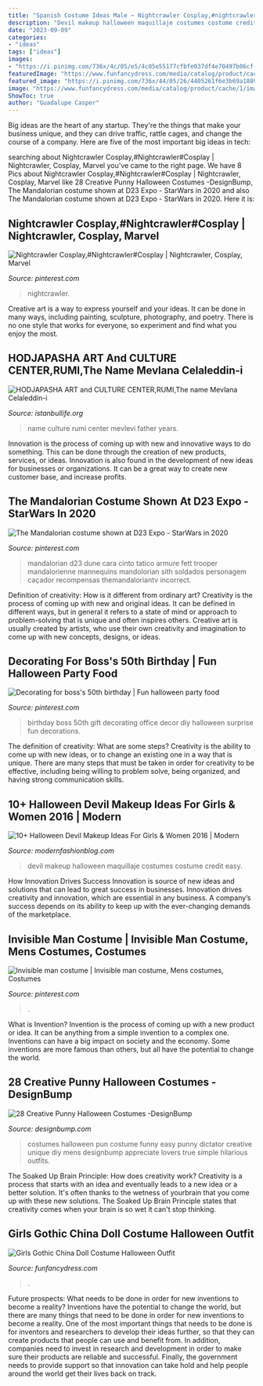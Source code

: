 ```yaml
---
title: "Spanish Costume Ideas Male ~ Nightcrawler Cosplay,#nightcrawler#cosplay"
description: "Devil makeup halloween maquillaje costumes costume credit easy"
date: "2023-09-09"
categories:
- "ideas"
tags: ["ideas"]
images:
- "https://i.pinimg.com/736x/4c/05/e5/4c05e55177cfbfe037df4e70497b06cf--surprise-surprise-dessert-ideas.jpg"
featuredImage: "https://www.funfancydress.com/media/catalog/product/cache/1/image/1200x/040ec09b1e35df139433887a97daa66f/s/m/smf29638_b.jpg"
featured_image: "https://i.pinimg.com/736x/44/05/26/4405261f6e3b69a1889a8484db014fe5.jpg"
image: "https://www.funfancydress.com/media/catalog/product/cache/1/image/1200x/040ec09b1e35df139433887a97daa66f/s/m/smf29638_b.jpg"
ShowToc: true
author: "Guadalupe Casper"
---
```



Big ideas are the heart of any startup. They're the things that make your business unique, and they can drive traffic, rattle cages, and change the course of a company. Here are five of the most important big ideas in tech: 

	

		
searching about Nightcrawler Cosplay,#Nightcrawler#Cosplay | Nightcrawler, Cosplay, Marvel you've came to the right page. We have 8 Pics about Nightcrawler Cosplay,#Nightcrawler#Cosplay | Nightcrawler, Cosplay, Marvel like 28 Creative Punny Halloween Costumes -DesignBump, The Mandalorian costume shown at D23 Expo - StarWars in 2020 and also The Mandalorian costume shown at D23 Expo - StarWars in 2020. Here it is:
		
    
## Nightcrawler Cosplay,#Nightcrawler#Cosplay | Nightcrawler, Cosplay, Marvel

<img loading=lazy src="https://i.pinimg.com/736x/33/61/d4/3361d4d005c92631af53bcc9d858a06d.jpg" onerror="this.onerror=null;this.src='https://tse1.mm.bing.net/th?id=OIP.Z5PTSHVWxVxYKehEyWWFbAHaLH&amp;pid=15.1';" alt="Nightcrawler Cosplay,#Nightcrawler#Cosplay | Nightcrawler, Cosplay, Marvel">

_Source: pinterest.com_

>nightcrawler. 

	

Creative art is a way to express yourself and your ideas. It can be done in many ways, including painting, sculpture, photography, and poetry. There is no one style that works for everyone, so experiment and find what you enjoy the most.

    
## HODJAPASHA ART And CULTURE CENTER,RUMI,The Name Mevlana Celaleddin-i

<img loading=lazy src="http://www.istanbullife.org/hodjapasha-culture-center/hodjapasha-dervish-show5-small.jpg" onerror="this.onerror=null;this.src='https://tse1.mm.bing.net/th?id=OIP.cCmWC8-Sw_OqaBG1V3oXNwAAAA&amp;pid=15.1';" alt="HODJAPASHA ART and CULTURE CENTER,RUMI,The name Mevlana Celaleddin-i">

_Source: istanbullife.org_

>name culture rumi center mevlevi father years. 

	

Innovation is the process of coming up with new and innovative ways to do something. This can be done through the creation of new products, services, or ideas. Innovation is also found in the development of new ideas for businesses or organizations. It can be a great way to create new customer base, and increase profits.

    
## The Mandalorian Costume Shown At D23 Expo - StarWars In 2020

<img loading=lazy src="https://i.pinimg.com/736x/f2/0a/ee/f20aee42fc4ac1aeedc215c9f4d83f81.jpg" onerror="this.onerror=null;this.src='https://tse2.mm.bing.net/th?id=OIP.tffIcm1DRk9oAf0dTzhsygHaOf&amp;pid=15.1';" alt="The Mandalorian costume shown at D23 Expo - StarWars in 2020">

_Source: pinterest.com_

>mandalorian d23 dune cara cinto tatico armure fett trooper mandalorienne mannequins mandolorian sith soldados personagem caçador recompensas themandaloriantv incorrect. 

	

Definition of creativity: How is it different from ordinary art?
Creativity is the process of coming up with new and original ideas. It can be defined in different ways, but in general it refers to a state of mind or approach to problem-solving that is unique and often inspires others. Creative art is usually created by artists, who use their own creativity and imagination to come up with new concepts, designs, or ideas.

    
## Decorating For Boss&#039;s 50th Birthday | Fun Halloween Party Food

<img loading=lazy src="https://i.pinimg.com/736x/4c/05/e5/4c05e55177cfbfe037df4e70497b06cf--surprise-surprise-dessert-ideas.jpg" onerror="this.onerror=null;this.src='https://tse2.mm.bing.net/th?id=OIP.tezGApVlsAx2G1dCycjBzAHaJ6&amp;pid=15.1';" alt="Decorating for boss&#039;s 50th birthday | Fun halloween party food">

_Source: pinterest.com_

>birthday boss 50th gift decorating office decor diy halloween surprise fun decorations. 

	

The definition of creativity: What are some steps?
Creativity is the ability to come up with new ideas, or to change an existing one in a way that is unique. There are many steps that must be taken in order for creativity to be effective, including being willing to problem solve, being organized, and having strong communication skills.

    
## 10+ Halloween Devil Makeup Ideas For Girls &amp; Women 2016 | Modern

<img loading=lazy src="http://modernfashionblog.com/wp-content/uploads/2016/09/10-Halloween-Devil-Makeup-Ideas-For-Girls-Women-2016-3.jpg" onerror="this.onerror=null;this.src='https://tse1.mm.bing.net/th?id=OIP.r_URp-2l2DncyQpqDyX6aQAAAA&amp;pid=15.1';" alt="10+ Halloween Devil Makeup Ideas For Girls &amp; Women 2016 | Modern">

_Source: modernfashionblog.com_

>devil makeup halloween maquillaje costumes costume credit easy. 

	

How Innovation Drives Success
Innovation is source of new ideas and solutions that can lead to great success in businesses. Innovation drives creativity and innovation, which are essential in any business. A company’s success depends on its ability to keep up with the ever-changing demands of the marketplace.

    
## Invisible Man Costume | Invisible Man Costume, Mens Costumes, Costumes

<img loading=lazy src="https://i.pinimg.com/736x/44/05/26/4405261f6e3b69a1889a8484db014fe5.jpg" onerror="this.onerror=null;this.src='https://tse4.mm.bing.net/th?id=OIP.H0kt_CKdsQHlQ6PbWyx1NwHaJ3&amp;pid=15.1';" alt="Invisible man costume | Invisible man costume, Mens costumes, Costumes">

_Source: pinterest.com_

>. 

	

What is Invention?
Invention is the process of coming up with a new product or idea. It can be anything from a simple invention to a complex one. Inventions can have a big impact on society and the economy. Some inventions are more famous than others, but all have the potential to change the world.

    
## 28 Creative Punny Halloween Costumes -DesignBump

<img loading=lazy src="https://cdn.designbump.com/wp-content/uploads/2015/09/enhanced-buzz-391-1441982255-5.jpg" onerror="this.onerror=null;this.src='https://tse1.mm.bing.net/th?id=OIP._kJmgTFSIPw4u_eDPRdO8AHaLJ&amp;pid=15.1';" alt="28 Creative Punny Halloween Costumes -DesignBump">

_Source: designbump.com_

>costumes halloween pun costume funny easy punny dictator creative unique diy mens designbump appreciate lovers true simple hilarious outfits. 

	

The Soaked Up Brain Principle: How does creativity work?
Creativity is a process that starts with an idea and eventually leads to a new idea or a better solution. It's often thanks to the wetness of yourbrain that you come up with these new solutions. The Soaked Up Brain Principle states that creativity comes when your brain is so wet it can't stop thinking.

    
## Girls Gothic China Doll Costume Halloween Outfit

<img loading=lazy src="https://www.funfancydress.com/media/catalog/product/cache/1/image/1200x/040ec09b1e35df139433887a97daa66f/s/m/smf29638_b.jpg" onerror="this.onerror=null;this.src='https://tse2.mm.bing.net/th?id=OIP.J5gcMRzHfScgevVINecmZgAAAA&amp;pid=15.1';" alt="Girls Gothic China Doll Costume Halloween Outfit">

_Source: funfancydress.com_

>. 

	

Future prospects: What needs to be done in order for new inventions to become a reality?
Inventions have the potential to change the world, but there are many things that need to be done in order for new inventions to become a reality. One of the most important things that needs to be done is for inventors and researchers to develop their ideas further, so that they can create products that people can use and benefit from. In addition, companies need to invest in research and development in order to make sure their products are reliable and successful. Finally, the government needs to provide support so that innovation can take hold and help people around the world get their lives back on track.

